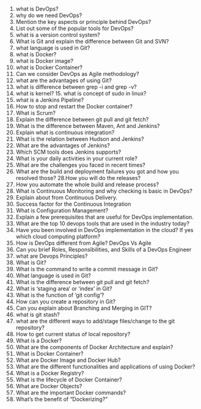 1. what is DevOps? 
2. why do we need DevOps? 
3. Mention the key aspects or principle behind DevOps? 
4. List out some of the popular tools for DevOps? 
5. what is a version control system? 
6. What is Git and explain the difference between Git and SVN? 
7. what language is used in Git? 
8. what is Docker? 
9. what is Docker image? 
10. what is Docker Container?
11. Can we consider DevOps as Agile methodology? 
12. what are the advantages of using Git? 
13. what is difference between grep -i and grep -v? 
14. what is kernel? 15. what is concept of sudo in linux? 
16. what is a Jenkins Pipeline? 
17. How to stop and restart the Docker container? 
18. What is Scrum? 
19. Explain the difference between git pull and git fetch? 
20. What is the difference between Maven, Ant and Jenkins?
21. Explain what is continuous integration? 
22. What is the relation between Hudson and Jenkins? 
23. What are the advantages of Jenkins? 
24. Which SCM tools does Jenkins supports? 
25. What is your daily activities in your current role? 
26. What are the challenges you faced in recent times? 
27. What are the build and deployment failures you got and how you resolved those? 
28.How you will do the releases? 
29. How you automate the whole build and release process? 
30. What is Continuous Monitoring and why checking is basic in DevOps?
31. Explain about from Continuous Delivery. 
32. Success factor for the Continuous Integration 
33. What is Configuration Management? 
34. Explain a few prerequisites that are useful for DevOps implementation. 
35. What are the top 10 devops tools that are used in the industry today? 
36. Have you been involved in DevOps implementation in the cloud? If yes which cloud computing platform? 
37. How is DevOps different from Agile? DevOps Vs Agile 
38. Can you brief Roles, Responsibilities, and Skills of a DevOps Engineer 
39. what are Devops Principles?
40. What is Git? 
41. What is the command to write a commit message in Git? 
42. What language is used in Git? 
43. What is the difference between git pull and git fetch? 
44. What is ‘staging area’ or ‘index’ in Git? 
45. What is the function of ‘git config’? 
46. How can you create a repository in Git? 
47. Can you explain about Branching and Merging in GIT? 
48. what is git stash? 
49. what are the different ways to add/stage files/change to the git repository? 
50. How to get current status of local repository?
51. What is a Docker? 
52. What are the components of Docker Architecture and explain? 
53. What is Docker Container? 
54. What are Docker Image and Docker Hub? 
55. What are the different functionalities and applications of using Docker? 
56. What is a Docker Registry? 
57. What is the lifecycle of Docker Container? 
58. What are Docker Objects? 
59. What are the important Docker commands? 
60. What’s the benefit of “Dockerizing?”
